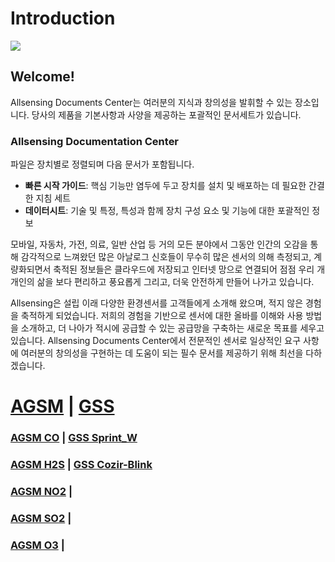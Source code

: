 # Introduction

![](.gitbook/assets/allsensing\_logo.png)

## Welcome!

Allsensing Documents Center는 여러분의 지식과 창의성을 발휘할 수 있는 장소입니다. 당사의 제품을 기본사항과 사양을 제공하는 포괄적인 문서세트가 있습니다.

### Allsensing Documentation Center

파일은 장치별로 정렬되며 다음 문서가 포함됩니다.

* **빠른 시작 가이드**: 핵심 기능만 염두에 두고 장치를 설치 및 배포하는 데 필요한 간결한 지침 세트
* **데이터시트**: 기술 및 특정, 특성과 함께 장치 구성 요소 및 기능에 대한 포괄적인 정보

모바일, 자동차, 가전, 의료, 일반 산업 등 거의 모든 분야에서 그동안 인간의 오감을 통해 감각적으로 느껴왔던 많은 아날로그 신호들이 무수히 많은 센서의 의해 측정되고, 계량화되면서 축적된 정보들은 클라우드에 저장되고 인터넷 망으로 연결되어 점점 우리 개개인의 삶을 보다 편리하고 풍요롭게 그리고, 더욱 안전하게 만들어 나가고 있습니다.

Allsensing은 설립 이래 다양한 환경센서를 고객들에게 소개해 왔으며, 적지 않은 경험을 축적하게 되었습니다. 저희의 경험을 기반으로 센서에 대한 올바를 이해와 사용 방법을 소개하고, 더 나아가 적시에 공급할 수 있는 공급망을 구축하는 새로운 목표를 세우고 있습니다. Allsensing Documents Center에서 전문적인 센서로 일상적인 요구 사항에 여러분의 창의성을 구현하는 데 도움이 되는 필수 문서를 제공하기 위해 최선을 다하겠습니다.

# [AGSM](https://docs.allsensing.co.kr/allsensing.docs.co.kr/product-document/agsm) | [GSS](https://docs.allsensing.co.kr/allsensing.docs.co.kr/product-document/gss)
### [AGSM CO](https://docs.allsensing.co.kr/allsensing.docs.co.kr/product-document/agsm/agsm-co) | [GSS Sprint_W](https://docs.allsensing.co.kr/allsensing.docs.co.kr/product-document/gss/sprintir-w)
### [AGSM H2S](https://docs.allsensing.co.kr/allsensing.docs.co.kr/product-document/agsm/agsm-h2s) | [GSS Cozir-Blink](https://docs.allsensing.co.kr/allsensing.docs.co.kr/product-document/gss/cozir-blink)
### [AGSM NO2](https://docs.allsensing.co.kr/allsensing.docs.co.kr/product-document/agsm/agsm-no2) |
### [AGSM SO2](https://docs.allsensing.co.kr/allsensing.docs.co.kr/product-document/agsm/agsm-so2) |
### [AGSM O3](https://docs.allsensing.co.kr/allsensing.docs.co.kr/product-document/agsm/agsm-o3) |

